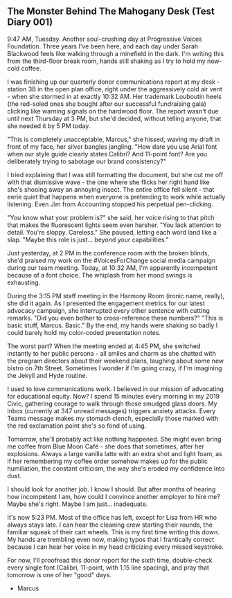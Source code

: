 ## The Monster Behind The Mahogany Desk (Test Diary 001)

9:47 AM, Tuesday. Another soul-crushing day at Progressive Voices Foundation. Three years I've been here, and each day under Sarah Blackwood feels like walking through a minefield in the dark. I'm writing this from the third-floor break room, hands still shaking as I try to hold my now-cold coffee.

I was finishing up our quarterly donor communications report at my desk - station 3B in the open plan office, right under the aggressively cold air vent - when she stormed in at exactly 10:32 AM. Her trademark Louboutin heels (the red-soled ones she bought after our successful fundraising gala) clicking like warning signals on the hardwood floor. The report wasn't due until next Thursday at 3 PM, but she'd decided, without telling anyone, that she needed it by 5 PM today.

"This is completely unacceptable, Marcus," she hissed, waving my draft in front of my face, her silver bangles jangling. "How dare you use Arial font when our style guide clearly states Calibri? And 11-point font? Are you deliberately trying to sabotage our brand consistency?"

I tried explaining that I was still formatting the document, but she cut me off with that dismissive wave - the one where she flicks her right hand like she's shooing away an annoying insect. The entire office fell silent - that eerie quiet that happens when everyone is pretending to work while actually listening. Even Jim from Accounting stopped his perpetual pen-clicking.

"You know what your problem is?" she said, her voice rising to that pitch that makes the fluorescent lights seem even harsher. "You lack attention to detail. You're sloppy. Careless." She paused, letting each word land like a slap. "Maybe this role is just... beyond your capabilities."

Just yesterday, at 2 PM in the conference room with the broken blinds, she'd praised my work on the #VoicesForChange social media campaign during our team meeting. Today, at 10:32 AM, I'm apparently incompetent because of a font choice. The whiplash from her mood swings is exhausting.

During the 3:15 PM staff meeting in the Harmony Room (ironic name, really), she did it again. As I presented the engagement metrics for our latest advocacy campaign, she interrupted every other sentence with cutting remarks. "Did you even bother to cross-reference these numbers?" "This is basic stuff, Marcus. Basic." By the end, my hands were shaking so badly I could barely hold my color-coded presentation notes.

The worst part? When the meeting ended at 4:45 PM, she switched instantly to her public persona - all smiles and charm as she chatted with the program directors about their weekend plans, laughing about some new bistro on 7th Street. Sometimes I wonder if I'm going crazy, if I'm imagining the Jekyll and Hyde routine.

I used to love communications work. I believed in our mission of advocating for educational equity. Now? I spend 15 minutes every morning in my 2019 Civic, gathering courage to walk through those smudged glass doors. My inbox (currently at 347 unread messages) triggers anxiety attacks. Every Teams message makes my stomach clench, especially those marked with the red exclamation point she's so fond of using.

Tomorrow, she'll probably act like nothing happened. She might even bring me coffee from Blue Moon Café - she does that sometimes, after her explosions. Always a large vanilla latte with an extra shot and light foam, as if her remembering my coffee order somehow makes up for the public humiliation, the constant criticism, the way she's eroded my confidence into dust.

I should look for another job. I know I should. But after months of hearing how incompetent I am, how could I convince another employer to hire me? Maybe she's right. Maybe I am just... inadequate.

It's now 5:23 PM. Most of the office has left, except for Lisa from HR who always stays late. I can hear the cleaning crew starting their rounds, the familiar squeak of their cart wheels. This is my first time writing this down. My hands are trembling even now, making typos that I frantically correct because I can hear her voice in my head criticizing every missed keystroke.

For now, I'll proofread this donor report for the sixth time, double-check every single font (Calibri, 11-point, with 1.15 line spacing), and pray that tomorrow is one of her "good" days.

- Marcus